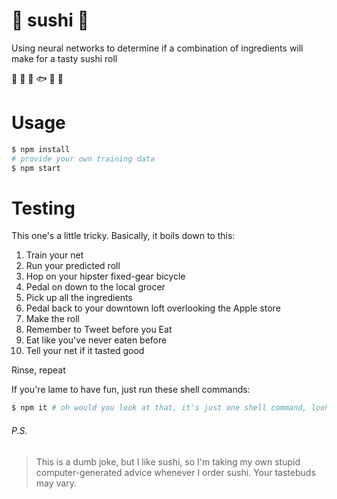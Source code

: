 # 🍣 sushi 🍥

Using neural networks to determine if a combination of ingredients will make for a tasty sushi roll

🥕 🥗 🍤 🐟 🐠 🧀

# Usage

```bash
$ npm install
# provide your own training data
$ npm start
```

# Testing

This one's a little tricky. Basically, it boils down to this:

1.  Train your net
2.  Run your predicted roll
3.  Hop on your hipster fixed-gear bicycle
4.  Pedal on down to the local grocer
5.  Pick up all the ingredients
6.  Pedal back to your downtown loft overlooking the Apple store
7.  Make the roll
8.  Remember to Tweet before you Eat
9.  Eat like you've never eaten before
10. Tell your net if it tasted good

Rinse, repeat

If you're lame to have fun, just run these shell commands:

```bash
$ npm it # oh would you look at that, it's just one shell command, look at all this time I saved you so you can actually go make the damn sushi roll
```

###### P.S.

> This is a dumb joke, but I like sushi, so I'm taking my own stupid computer-generated advice whenever I order sushi. Your tastebuds may vary.

